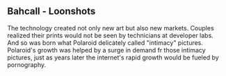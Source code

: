 ## Bahcall - Loonshots

The technology created not only new art but also new markets. 
Couples realized their prints would not be seen by technicians at developer labs.
And so was born what Polaroid delicately called "intimacy" pictures.
Polaroid's growth was helped by a surge in demand fr those intimacy pictures, just as years later the internet's rapid growth would be fueled by pornography.
